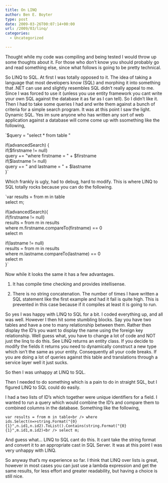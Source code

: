 ```yaml
---
title: On LINQ
author: Ben E. Boyter
type: post
date: 2009-03-26T00:07:14+00:00
url: /2009/03/linq/
categories:
  - Uncategorized

---
```

Thought while my code was compiling and being tested I would throw up some thoughts about it. For those who don&#8217;t know you should probably go and read something else, since what follows is going to be pretty technical.

So LINQ to SQL. At first I was totally opposed to it. The idea of taking a language that most developers know (SQL) and morphing it into something that .NET can use and slightly resembles SQL didn&#8217;t really appeal to me. Since I was forced to use it (unless you use entity framework you cant write your own SQL against the database it as far as I can tell). So I didn&#8217;t like it. Then I had to take some queries I had and write them against a bunch of criteria for a simple search program. It was at this point I saw the light. Dynamic SQL. Yes im sure anyone who has written any sort of web application against a database will come come up with ssomething like the following,

`$query = "select * from table "</p>
<p>if(advancedSearch) {<br />
if($firstname != null)<br />
query += "where firstname = " + $firstname<br />
if($lastname != null)<br />
query += " and lastname = " + $lastname<br />
}`

Which frankly is ugly, had to debug, hard to modify. This is where LINQ to SQL totally rocks because you can do the following.

`var results = from m in table<br />
select m;</p>
<p>if(advancedSearch){<br />
if(firstname != null)<br />
results = from m in results<br />
where m.firstname.compareTo(firstname) == 0<br />
select m</p>
<p>if(lastname != null)<br />
results = from m in results<br />
where m.lastname.compareTo(lastname) == 0<br />
select m<br />
}`

Now while it looks the same it has a few advantages.

1. It has compile time checking and provides intellisense.
  
2. There is no string concatenation. The number of times I have written a SQL statement like the first example and had it fail is quite high. This is prevented in this case because if it compiles at least it is going to run.

So yes I was happy with LINQ to SQL for a bit. I coded everything up, and all was well. However I then hit some stumbling blocks. Say you have two tables and have a one to many relationship between them. Rather then display the ID&#8217;s you want to display the name using the foreign key relationship. Well guess what, you have to change a lot of code and NOT just the linq to do this. See LINQ returns an entity class. If you decide to modify the fields it returns you need to dynamically construct a new type which isn&#8217;t the same as your entity. Consequently all your code breaks. If you are doing a lot of queries against this table and translations through a service layer well it just sucks.

So then I was unhappy at LINQ to SQL.

Then I needed to do something which is a pain to do in straight SQL, but I figured LINQ to SQL could do easily.

I had a two lists of ID&#8217;s which together were unique identifiers for a field. I wanted to run a query which would combine the ID&#8217;s and compare them to combined columns in the database. Something like the following,

`var results = from m in table<br />
where ids.Select(n=>string.Format("{0}{1}",n.id1,n.id2).ToList().Contains(string.Format("{0}{1}",m.id1,m.id2)<br />
select m;`

And guess what&#8230; LINQ to SQL cant do this. It cant take the string format and convert it to an appropriate cast in SQL Server. It was at this point I was very unhappy with LINQ.

So anyway that&#8217;s my experience so far. I think that LINQ over lists is great, however in most cases you can just use a lambda expression and get the same results, for less effort and greater readability, but having a choice is still nice.